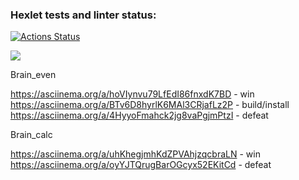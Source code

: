 ### Hexlet tests and linter status:
[![Actions Status](https://github.com/LordSnorri/python-project-lvl1/workflows/hexlet-check/badge.svg)](https://github.com/LordSnorri/python-project-lvl1/actions)

<a href="https://codeclimate.com/github/LordSnorri/python-project-lvl1/maintainability"><img src="https://api.codeclimate.com/v1/badges/6093f77c6c12b9f1627e/maintainability" /></a>

Brain_even

https://asciinema.org/a/hoVIynvu79LfEdI86fnxdK7BD - win
https://asciinema.org/a/BTv6D8hyrlK6MAl3CRjafLz2P - build/install
https://asciinema.org/a/4HyyoFmahck2jg8vaPgjmPtzI - defeat

Brain_calc

https://asciinema.org/a/uhKhegjmhKdZPVAhjzqcbraLN - win
https://asciinema.org/a/oyYJTQrugBarOGcyx52EKitCd - defeat
